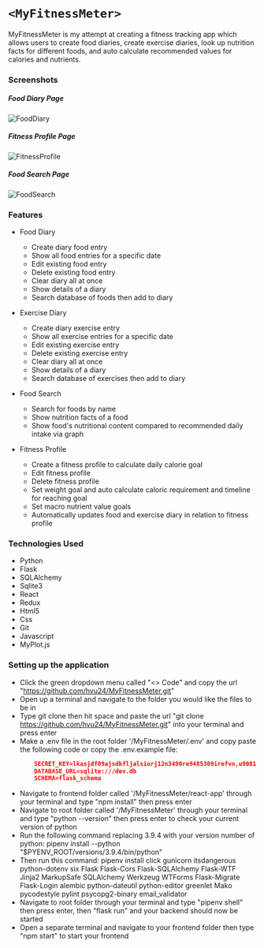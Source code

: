 # `<MyFitnessMeter>`
MyFitnessMeter is my attempt at creating a fitness tracking app which allows users to create food diaries, create exercise diaries, look up nutrition facts for different foods, and auto calculate recommended values for calories and nutrients.

### Screenshots
##### Food Diary Page
![FoodDiary]
##### Fitness Profile Page
![FitnessProfile]
##### Food Search Page
![FoodSearch]

[FoodDiary]: FoodDiary.png
[FitnessProfile]: FitnessProfile.png
[FoodSearch]: FoodSearch.png



### Features
* Food Diary
  * Create diary food entry
  * Show all food entries for a specific date
  * Edit existing food entry
  * Delete existing food entry
  * Clear diary all at once
  * Show details of a diary
  * Search database of foods then add to diary

* Exercise Diary
  * Create diary exercise entry
  * Show all exercise entries for a specific date
  * Edit existing exercise entry
  * Delete existing exercise entry
  * Clear diary all at once
  * Show details of a diary
  * Search database of exercises then add to diary

* Food Search
  * Search for foods by name
  * Show nutrition facts of a food
  * Show food's nutritional content compared to recommended daily intake via graph

* Fitness Profile
  * Create a fitness profile to calculate daily calorie goal
  * Edit fitness profile
  * Delete fitness profile
  * Set weight goal and auto calculate caloric requirement and timeline for reaching goal
  * Set macro nutrient value goals
  * Automatically updates food and exercise diary in relation to fitness profile

### Technologies Used
* Python
* Flask
* SQLAlchemy
* Sqlite3
* React
* Redux
* Html5
* Css
* Git
* Javascript
* MyPlot.js


### Setting up the application
* Click the green dropdown menu called "<> Code" and copy the url "https://github.com/hvu24/MyFitnessMeter.git"
* Open up a terminal and navigate to the folder you would like the files to be in
* Type git clone then hit space and paste the url "git clone https://github.com/hvu24/MyFitnessMeter.git" into your terminal and press enter
* Make a .env file in the root folder '/MyFitnessMeter/.env' and copy paste the following code or copy the .env.example file:
    ```json
        SECRET_KEY=lkasjdf09ajsdkfljalsiorj12n3490re9485309irefvn,u90818734902139489230
        DATABASE_URL=sqlite:///dev.db
        SCHEMA=flask_schema
    ```
* Navigate to frontend folder called '/MyFitnessMeter/react-app' through your terminal and type "npm install" then press enter
* Navigate to root folder called '/MyFitnessMeter' through your terminal and type "python --version" then press enter to check your current version of python
* Run the following command replacing 3.9.4 with your version number of python: pipenv install --python "$PYENV_ROOT/versions/3.9.4/bin/python"
* Then run this command: pipenv install click gunicorn itsdangerous python-dotenv six Flask Flask-Cors Flask-SQLAlchemy Flask-WTF Jinja2 MarkupSafe SQLAlchemy Werkzeug WTForms Flask-Migrate Flask-Login alembic python-dateutil python-editor greenlet Mako pycodestyle pylint psycopg2-binary email_validator
* Navigate to root folder through your terminal and type "pipenv shell" then press enter, then "flask run" and your backend should now be started
* Open a separate terminal and navigate to your frontend folder then type "npm start" to start your frontend
